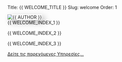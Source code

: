 Title: {{ WELCOME_TITLE }}
Slug: welcome
Order: 1


<div class="flex-container">
    <div class="flex-item">
        <img src="{{ SITEURL }}/images/me.png" alt="{{ AUTHOR }}" style="box-shadow: 8px 8px 20px rgba(0, 0, 0, 0.3), -8px -8px 20px rgba(255, 255, 255, 0.5);"/>
    </div>
    <div class="flex-item">
        <p style="margin: 0 0 1rem">{{ WELCOME_INDEX_1 }}</p>
        <p style="margin: 0 0 1rem">{{ WELCOME_INDEX_2 }}</p>
        <p style="margin: 0 0 1rem">{{ WELCOME_INDEX_3 }}</p>
        <p style="margin: 0 0 1rem"><a href="{{ SITEURL }}/services/services.html">Δείτε τις παρεχόμενες Υπηρεσίες...</a></p>
    </div>    
</div>




 



